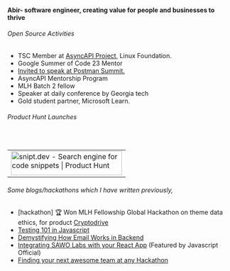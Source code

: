 #### Abir- software engineer, creating value for people and businesses to thrive

###### Open Source Activities 
- TSC Member at [AsyncAPI Project](https://github.com/asyncapi), Linux Foundation.
- Google Summer of Code 23 Mentor
- [Invited to speak at Postman Summit.](https://www.youtube.com/watch?v=-P_IGKuYmeY)
- AsyncAPI Mentorship Program
- MLH Batch 2 fellow
- Speaker at daily conference by Georgia tech 
- Gold student partner, Microsoft Learn.

###### Product Hunt Launches
<br/>

<table>
   <tr> 
      <td>
        <a href="https://www.producthunt.com/posts/snipt-dev?utm_source=badge-top-post-badge&utm_medium=badge&utm_souce=badge-snipt&#0045;dev" target="_blank"><img src="https://api.producthunt.com/widgets/embed-image/v1/top-post-badge.svg?post_id=338490&theme=light&period=daily" alt="snipt&#0046;dev - Search&#0032;engine&#0032;for&#0032;code&#0032;snippets | Product Hunt" style="width: 250px; height: 54px;" width="250" height="54" /></a>
      </td>
  </tr>
</table>



</details>

###### Some blogs/hackathons which I have written previously,
- [hackathon] 🏆 Won MLH Fellowship Global Hackathon on theme data ethics, for product [Cryptodrive](https://devpost.com/software/cryptodrive) 
- [Testing 101 in Javascript](https://javascript.plainenglish.io/testing-101-in-javascript-720c752ecfd5)
- [Demystifying How Email Works in Backend](https://javascript.plainenglish.io/understanding-how-emails-actually-work-behind-the-scenes-a-beginner-friendly-guide-9d129942f617)
- [Integrating SAWO Labs with your React App](https://javascript.plainenglish.io/integrating-sawo-labs-authentication-create-react-app-4601360fd5d0) (Featured by Javascript Official)
- [Finding your next awesome team at any Hackathon](https://javascript.plainenglish.io/5-steps-to-find-your-awesome-team-at-any-hackathon-3fdbea41f3ea)

